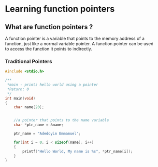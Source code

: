 # Learning function pointers 

## What are function pointers ?

A function pointer is a variable that points to the memory address of a function, just like a normal variable pointer. A function pointer can be used to access the function it points to indirectly.

### Traditional Pointers

```c
#include <stdio.h>

/**
 *main - prints hello world using a pointer
 *Return: 0
 */
int main(void)
{
    char name[20];


    //a pointer that points to the name variable
    char *ptr_name = &name;

    ptr_name = "Adedoyin Emmanuel";

    for(int i = 0; i < sizeof(name); i++)
    {
        printf("Hello World, My name is %s", *ptr_name[i]);
    }
}